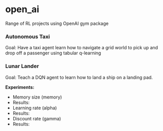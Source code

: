 # open_ai
 Range of RL projects using OpenAI gym package

### Autonomous Taxi 
Goal: Have a taxi agent learn how to navigate a grid world to pick up and drop off a passenger using tabular q-learning

### Lunar Lander 
Goal: Teach a DQN agent to learn how to land a ship on a landing pad. 

<b>Experiments:</b>
* Memory size (memory)
 * Results: 
* Learning rate (alpha)
 * Results:
* Discount rate (gamma) 
 * Results:  
